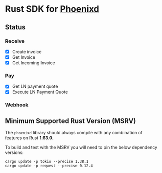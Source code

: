 # Rust SDK for [Phoenixd](https://phoenix.acinq.co/server)


## Status

### Receive
- [x] Create invoice
- [x] Get Invoice
- [x] Get Incoming Invoice

### Pay
- [x] Get LN payment quote
- [x] Execute LN Payment Quote

### Webhook

## Minimum Supported Rust Version (MSRV)

The `phoenixd` library should always compile with any combination of features on Rust **1.63.0**.

To build and test with the MSRV you will need to pin the below dependency versions:

```shell
cargo update -p tokio --precise 1.38.1
cargo update -p reqwest --precise 0.12.4
```
